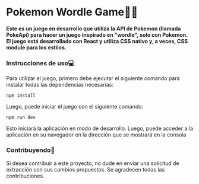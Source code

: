 # Pokemon Wordle Game🐱‍👤

**Este es un juego en desarrollo que utiliza la API de Pokemon (llamada PokeApi) para hacer un juego inspirado en "wordle", solo con Pokemon. El juego está desarrollado con React y utiliza CSS nativo y, a veces, CSS module para los estilos.**

### Instrucciones de uso💻

Para utilizar el juego, primero debe ejecutar el siguiente comando para instalar todas las dependencias necesarias:

```
npm install
```

Luego, puede iniciar el juego con el siguiente comando:

```
npm run dev
```

Esto iniciará la aplicación en modo de desarrollo. Luego, puede acceder a la aplicación en su navegador en la dirección que se mostrará en la consola

### Contribuyendo🤝

Si desea contribuir a este proyecto, no dude en enviar una solicitud de extracción con sus cambios propuestos. Se agradecen todas las contribuciones.
